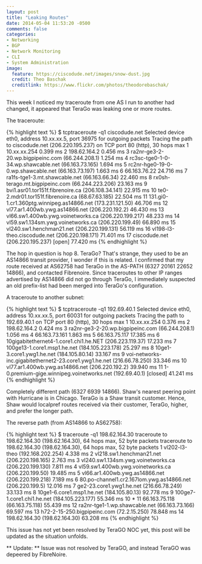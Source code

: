 ```yaml
---
layout: post
title: "Leaking Routes"
date: 2014-05-04 11:53:20 -0500
comments: false
categories:
- Networking
- BGP
- Network Monitoring
- CLI
- System Administration
image:
  feature: https://ciscodude.net/images/snow-dust.jpg
  credit: Theo Baschak
  creditlink: https://www.flickr.com/photos/theodorebaschak/
---
```

This week I noticed my traceroute from one AS I run to another had changed, it appeared that TeraGo was leaking one or more routes.

The traceroute:

{% highlight text %}
$ tcptraceroute -q1 ciscodude.net
Selected device eth0, address 10.xx.xx.5, port 36975 for outgoing packets
Tracing the path to ciscodude.net (206.220.195.237) on TCP port 80 (http), 30 hops max
 1  10.xx.xx.254  0.399 ms
 2  198.62.164.2  0.456 ms
 3  ra2nr-ge3-2-20.wp.bigpipeinc.com (66.244.208.1)  1.254 ms
 4  rc3sc-tge0-1-0-34.wp.shawcable.net (66.163.73.165)  1.694 ms
 5  rc2nr-hge0-19-0-0.wp.shawcable.net (66.163.73.197)  1.663 ms
 6  66.163.76.22  24.716 ms
 7  ra1fs-tge1-3.mt.shawcable.net (66.163.66.34)  22.460 ms
 8  rx0sh-terago.mt.bigpipeinc.com (66.244.223.206)  23.163 ms
 9  bvi1.asr01.tor151f.fibrenoire.ca (206.108.34.141)  22.915 ms
10  te0-2.mdr01.tor151f.fibrenoire.ca (68.67.63.185)  22.504 ms
11  131.gi0-1.cr1.360ptg.winnipeg.as14866.net (173.231.121.50)  46.706 ms
12  vl77.ar1.400wb.ywg.as14866.net (206.220.192.2)  46.430 ms
13  vl66.sw1.400wb.ywg.voinetworks.ca (206.220.199.217)  48.233 ms
14  vl59.sw1.134sm.ywg.voinetworks.ca (206.220.199.49)  66.890 ms
15  vl240.sw1.henchman21.net (206.220.199.131)  56.119 ms
16  vl198-l3-theo.ciscodude.net (206.220.198.171)  71.401 ms
17  ciscodude.net (206.220.195.237) [open]  77.420 ms
{% endhighlight %}

The hop in question is hop 8. TeraGo? That's strange, they used to be an AS14866 transit provider, I wonder if this is related. I confirmed that my route received at AS62758 had TeraGo in the AS-PATH (6327 20161 22652 14866), and contacted Fibrenoire. Since traceroutes to other IP ranges advertised by AS14866 did not go through TeraGo, I immediately suspected an old prefix-list had been merged into TeraGo's configuration.

A traceroute to another subnet:

{% highlight text %}
$ tcptraceroute -q1 192.69.40.1
Selected device eth0, address 10.xx.xx.5, port 60031 for outgoing packets
Tracing the path to 192.69.40.1 on TCP port 80 (http), 30 hops max
 1  10.xx.xx.254  0.376 ms
 2  198.62.164.2  0.424 ms
 3  ra2nr-ge3-2-20.wp.bigpipeinc.com (66.244.208.1)  1.056 ms
 4  66.163.73.161  1.863 ms
 5  66.163.75.117  17.385 ms
 6  10gigabitethernet4-1.core1.chi1.he.NET (206.223.119.37)  17.233 ms
 7  100ge13-1.core1.msp1.he.net (184.105.223.178)  25.297 ms
 8  10ge1-3.core1.ywg1.he.net (184.105.80.14)  33.167 ms
 9  voi-networks-inc.gigabitethernet2-23.core1.ywg1.he.net (216.66.78.250)  33.346 ms
10  vl77.ar1.400wb.ywg.as14866.net (206.220.192.2)  39.940 ms
11  1-0.premium-gige.winnipeg.voinetworks.net (192.69.40.1) [closed]  41.241 ms
{% endhighlight %}

Completely different path (6327 6939 14866). Shaw's nearest peering point with Hurricane is in Chicago. TeraGo is a Shaw transit customer. Hence, Shaw would localpref routes received via their customer, TeraGo, higher, and prefer the longer path.

The reverse path (from AS14866 to AS62758):

{% highlight text %}
$ traceroute -q1 198.62.164.30
traceroute to 198.62.164.30 (198.62.164.30), 64 hops max, 52 byte packets
traceroute to 198.62.164.30 (198.62.164.30), 64 hops max, 52 byte packets
 1  vl202-l3-theo (192.168.202.254)  4.338 ms
 2  vl218.sw1.henchman21.net (206.220.198.165)  2.763 ms
 3  vl240.sw1.134sm.ywg.voinetworks.ca (206.220.199.130)  7.811 ms
 4  vl59.sw1.400wb.ywg.voinetworks.ca (206.220.199.50)  19.485 ms
 5  vl66.ar1.400wb.ywg.as14866.net (206.220.199.218)  7.189 ms
 6  80.po-channel1.cr2.167lom.ywg.as14866.net (206.220.199.5)  12.016 ms
 7  ge2-23.core1.ywg1.he.net (216.66.78.249)  33.133 ms
 8  10ge1-6.core1.msp1.he.net (184.105.80.13)  92.778 ms
 9  100ge7-1.core1.chi1.he.net (184.105.223.177)  55.346 ms
10  *
11  66.163.75.118 (66.163.75.118)  55.439 ms
12  ra2nr-tge1-1.wp.shawcable.net (66.163.73.166)  69.597 ms
13  h72-2-15-250.bigpipeinc.com (72.2.15.250)  78.848 ms
14  198.62.164.30 (198.62.164.30)  63.208 ms
{% endhighlight %}

This issue has not yet been resolved by TeraGO NOC yet, this post will be updated as the situation unfolds.

** Update: **
Issue was not resolved by TeraGO, and instead TeraGO was depeered by FibreNoire.
